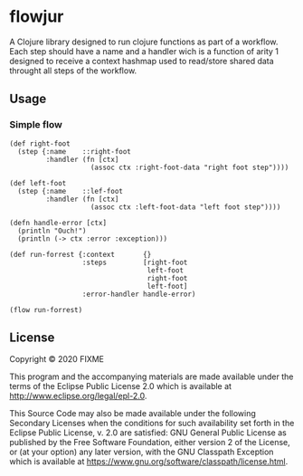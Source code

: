 # flowjur

A Clojure library designed to run clojure functions as part of a workflow. Each step
should have a name and a handler wich is a function of arity 1 designed to receive a
context hashmap used to read/store shared data throught all steps of the workflow.

## Usage

### Simple flow

```
(def right-foot 
  (step {:name    ::right-foot
         :handler (fn [ctx]
                    (assoc ctx :right-foot-data "right foot step"))))

(def left-foot 
  (step {:name    ::lef-foot
         :handler (fn [ctx]
                    (assoc ctx :left-foot-data "left foot step"))))

(defn handle-error [ctx]
  (println "Ouch!")
  (println (-> ctx :error :exception)))

(def run-forrest {:context       {}
                  :steps         [right-foot 
                                  left-foot 
                                  right-foot 
                                  left-foot]
                  :error-handler handle-error)

(flow run-forrest)
```

## License

Copyright © 2020 FIXME

This program and the accompanying materials are made available under the
terms of the Eclipse Public License 2.0 which is available at
http://www.eclipse.org/legal/epl-2.0.

This Source Code may also be made available under the following Secondary
Licenses when the conditions for such availability set forth in the Eclipse
Public License, v. 2.0 are satisfied: GNU General Public License as published by
the Free Software Foundation, either version 2 of the License, or (at your
option) any later version, with the GNU Classpath Exception which is available
at https://www.gnu.org/software/classpath/license.html.
